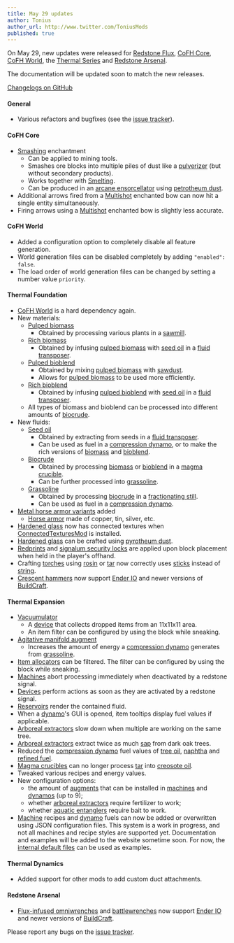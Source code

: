 ```yaml
---
title: May 29 updates
author: Tonius
author_url: http://www.twitter.com/ToniusMods
published: true
---
```


On May 29, new updates were released for [Redstone Flux](/docs/redstone-flux/),
[CoFH Core](/docs/cofh-core-4/), [CoFH World](/docs/cofh-world/), the [Thermal
Series](/docs/#thermal-series) and [Redstone Arsenal](/docs/redstone-arsenal-2/).

The documentation will be updated soon to match the new releases.

[Changelogs on GitHub](https://github.com/CoFH/Version)

#### General
* Various refactors and bugfixes (see the [issue
  tracker](https://github.com/CoFH/Feedback/issues?q=is%3Aissue+is%3Aclosed+label%3Afixed+sort%3Aupdated-desc)).

#### CoFH Core
* [Smashing](/docs/cofh-core-4/smashing/) enchantment
  * Can be applied to mining tools.
  * Smashes ore blocks into multiple piles of dust like a
    [pulverizer](/docs/thermal-expansion-5/pulverizer/) (but without secondary
    products).
  * Works together with [Smelting](/docs/cofh-core-4/smelting/).
  * Can be produced in an [arcane
    ensorcellator](/docs/thermal-expansion-5/arcane-ensorcellator/) using
    [petrotheum dust](/docs/thermal-foundation-2/petrotheum-dust/).
* Additional arrows fired from a [Multishot](/docs/cofh-core-4/multishot/)
  enchanted bow can now hit a single entity simultaneously.
* Firing arrows using a [Multishot](/docs/cofh-core-4/multishot/) enchanted bow is
  slightly less accurate.

#### CoFH World
* Added a configuration option to completely disable all feature generation.
* World generation files can be disabled completely by adding `"enabled":
  false`.
* The load order of world generation files can be changed by setting a number
  value `priority`.

#### Thermal Foundation
* [CoFH World](/docs/cofh-world/) is a hard dependency again.
* New materials:
  * [Pulped biomass](/docs/thermal-foundation-2/pulped-biomass/)
    * Obtained by processing various plants in a
      [sawmill](/docs/thermal-expansion-5/sawmill/).
  * [Rich biomass](/docs/thermal-foundation-2/rich-biomass/)
    * Obtained by infusing [pulped
      biomass](/docs/thermal-foundation-2/pulped-biomass/) with [seed
      oil](/docs/thermal-foundation-2/seed-oil/) in a [fluid
      transposer](/docs/thermal-expansion-5/fluid-transposer/).
  * [Pulped bioblend](/docs/thermal-foundation-2/pulped-bioblend/)
    * Obtained by mixing [pulped
      biomass](/docs/thermal-foundation-2/pulped-biomass/) with
      [sawdust](/docs/thermal-foundation-2/sawdust/).
    * Allows for [pulped biomass](/docs/thermal-foundation-2/pulped-biomass/) to
      be used more efficiently.
  * [Rich bioblend](/docs/thermal-foundation-2/rich-bioblend/)
    * Obtained by infusing [pulped
      bioblend](/docs/thermal-foundation-2/pulped-bioblend/) with [seed
      oil](/docs/thermal-foundation-2/seed-oil/) in a [fluid
      transposer](/docs/thermal-expansion-5/fluid-transposer/).
  * All types of biomass and bioblend can be processed into different amounts of
    [biocrude](/docs/thermal-foudation/biocrude/).
* New fluids:
  * [Seed oil](/docs/thermal-foundation-2/seed-oil/)
    * Obtained by extracting from seeds in a [fluid
      transposer](/docs/thermal-expansion-5/fluid-transposer/).
    * Can be used as fuel in a [compression
      dynamo](/docs/thermal-expansion-5/compression-dynamo/), or to make the rich
      versions of [biomass](/docs/thermal-foundation-2/pulped-biomass/) and
      [bioblend](/docs/thermal-foundation-2/pulped-bioblend/).
  * [Biocrude](/docs/thermal-foundation-2/biocrude/)
    * Obtained by processing [biomass](/docs/thermal-foundation-2/pulped-biomass/)
      or [bioblend](/docs/thermal-foundation-2/pulped-bioblend/) in a [magma
      crucible](/docs/thermal-expansion-5/magma-crucible/).
    * Can be further processed into
      [grassoline](/docs/thermal-foundation-2/grassoline/).
  * [Grassoline](/docs/thermal-foundation-2/grassoline/)
    * Obtained by processing [biocrude](/docs/thermal-foundation-2/biocrude/) in a
      [fractionating still](/docs/thermal-expansion-5/fractionating-still/).
    * Can be used as fuel in a [compression
      dynamo](/docs/thermal-expansion-5/compression-dynamo/).
* [Metal horse armor variants](/docs/thermal-foundation-2/horse-armor/) added
  * [Horse armor](https://minecraft.gamepedia.com/Horse_Armor) made of copper,
    tin, silver, etc.
* [Hardened glass](/docs/thermal-foundation-2/hardened-glass/) now has connected
  textures when
  [ConnectedTexturesMod](https://minecraft.curseforge.com/projects/ctm) is
  installed.
* [Hardened glass](/docs/thermal-foundation-2/hardened-glass/) can be crafted
  using [pyrotheum dust](/docs/thermal-foundation-2/pyrotheum-dust/).
* [Redprints](/docs/thermal-foundation-2/redprint/) and [signalum security
  locks](/docs/thermal-foundation-2/signalum-security-lock/) are applied upon
  block placement when held in the player's offhand.
* Crafting [torches](https://minecraft.gamepedia.com/Torch) using
  [rosin](/docs/thermal-foundation-2/rosin/) or
  [tar](/docs/thermal-foundation-2/tar/) now correctly uses
  [sticks](https://minecraft.gamepedia.com/Stick) instead of
  [string](https://minecraft.gamepedia.com/String).
* [Crescent hammers](/docs/thermal-foundation-2/crescent-hammer/) now support
  [Ender IO](http://enderio.com/) and newer versions of
  [BuildCraft](https://www.mod-buildcraft.com/).

#### Thermal Expansion
* [Vacuumulator](/docs/thermal-expansion-5/vacuumulator/)
  * A [device](/docs/thermal-expansion-5/devices/) that collects dropped items
    from an 11x11x11 area.
  * An item filter can be configured by using the block while sneaking.
* [Agitative manifold
  augment](/docs/thermal-expansion-5/augment-agitative-manifold/)
  * Increases the amount of energy a [compression
    dynamo](/docs/thermal-expansion-5/compression-dynamo/) generates from
    [grassoline](/docs/thermal-foundation-2/grassoline/).
* [Item allocators](/docs/thermal-expansion-5/item-allocator/) can be filtered.
  The filter can be configured by using the block while sneaking.
* [Machines](/docs/thermal-expansion-5/machines/) abort processing immediately
  when deactivated by a redstone signal.
* [Devices](/docs/thermal-expansion-5/devices/) perform actions as soon as they
  are activated by a redstone signal.
* [Reservoirs](/docs/thermal-expansion-5/reservoir/) render the contained fluid.
* When a [dynamo](/docs/thermal-expansion-5/dynamos/)'s GUI is opened, item
  tooltips display fuel values if applicable.
* [Arboreal extractors](/docs/thermal-expansion-5/arboreal-extractor/) slow down
  when multiple are working on the same tree.
* [Arboreal extractors](/docs/thermal-expansion-5/arboreal-extractor/) extract
  twice as much [sap](/docs/thermal-foundation-2/sap/) from dark oak trees.
* Reduced the [compression dynamo](/docs/thermal-expansion-5/compression-dynamo/)
  fuel values of [tree oil](/docs/thermal-foundation-2/tree-oil/),
  [naphtha](/docs/thermal-foundation-2/naphtha/) and [refined
  fuel](/docs/thermal-foundation-2/refined-fuel/).
* [Magma crucibles](/docs/thermal-expansion-5/magma-crucible/) can no longer
  process [tar](/docs/thermal-foundation-2/tar/) into [creosote
  oil](/docs/thermal-foundation-2/creosote-oil/).
* Tweaked various recipes and energy values.
* New configuration options:
  * the amount of [augments](/docs/thermal-expansion-5/augments/) that can be
    installed in [machines](/docs/thermal-expansion-5/machines/) and
    [dynamos](/docs/thermal-expansion-5/dynamos/) (up to 9);
  * whether [arboreal extractors](/docs/thermal-expansion-5/arboreal-extractor/)
    require fertilizer to work;
  * whether [aquatic entanglers](/docs/thermal-expansion-5/aquatic-entangler/)
    require bait to work.
* [Machine](/docs/thermal-expansion-5/machines/) recipes and
  [dynamo](/docs/thermal-expansion-5/dynamos/) fuels can now be added or
  overwritten using JSON configuration files. This system is a work in progress,
  and not all machines and recipe styles are supported yet. Documentation and
  examples will be added to the website sometime soon. For now, the [internal
  default
  files](https://github.com/CoFH/ThermalExpansion/tree/1.12/src/main/resources/assets/thermalexpansion/content)
  can be used as examples.

#### Thermal Dynamics
* Added support for other mods to add custom duct attachments.

#### Redstone Arsenal
* [Flux-infused omniwrenches](/docs/redstone-arsenal-2/flux-infused-omniwrench/)
  and [battlewrenches](/docs/redstone-arsenal-2/flux-infused-battlewrench/) now
  support [Ender IO](http://enderio.com/) and newer versions of
  [BuildCraft](https://www.mod-buildcraft.com/).

Please report any bugs on the [issue
tracker](http://www.github.com/CoFH/Feedback).
